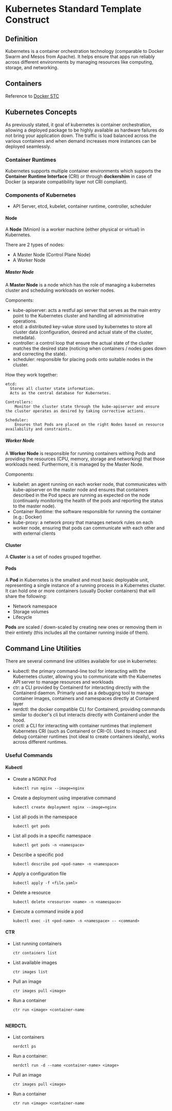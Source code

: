 # Kubernetes Standard Template Construct

## Definition

Kubernetes is a container orchestration technology (comparable to Docker Swarm and Mesos from Apache). It helps ensure that apps run reliably across different environments by managing resources like computing, storage, and networking.

## Containers

Reference to [Docker STC](../docker/docker.md)

## Kubernetes Concepts

As previously stated, it goal of kubernetes is container orchestration, allowing a deployed package to be highly available as hardware failures do not bring your application down.
The traffic is load balanced across the various containers and when demand increases more instances can be deployed seamlessly.

### Container Runtimes

Kubernetes supports multiple container environments which supports the **Container Runtime Interface** (CRI) or through **dockershim** in case of Docker (a separate compatibility layer not CRI compliant).

### Components of Kubernetes

- API Server, etcd, kubelet, container runtime, controller, scheduler

#### Node

A **Node** (Minion) is a worker machine (either physical or virtual) in Kubernetes.

There are 2 types of nodes:
- A Master Node (Control Plane Node)
- A Worker Node

##### Master Node

A **Master Node** is a node which has the role of managing a kubernetes cluster and scheduling workloads on worker nodes.

Components:
- kube-apiserver: acts a restful api server that serves as the main entry point to the Kubernetes cluster and handling all administrative operations.
- etcd: a distributed key-value store used by kubernetes to store all cluster data (configuration, desired and actual state of the cluster, metadata).
- controller: a control loop that ensure the actual state of the cluster matches the desired state (noticing when containers / nodes goes down and correcting the state).
- scheduler: responsible for placing pods onto suitable nodes in the cluster.

How they work together:
```text
etcd:
  Stores all cluster state information.
  Acts as the central database for Kubernetes.

Controllers:
    Monitor the cluster state through the kube-apiserver and ensure the cluster operates as desired by taking corrective actions.

Scheduler:
    Ensures that Pods are placed on the right Nodes based on resource availability and constraints.
```

##### Worker Node

A **Worker Node** is responsible for running containers withing Pods and providing the resources (CPU, memory, storage and networking) that those workloads need.
Furthermore, it is managed by the Master Node.

Components:
- kubelet: an agent running on each worker node, that communicates with kube-apiserver on the master node and ensures that containers described in the Pod specs are running as expected on the node (continuanly monitoring the health of the pods and reporting the status to the master node).
- Container Runtime: the software responsible for running the container (e.g.: Docker)
- kube-proxy: a network proxy that manages network rules on each worker node, ensuring that pods can communicate with each other and with external clients

#### Cluster

A **Cluster** is a set of nodes grouped together.

#### Pods

A **Pod** in Kubernetes is the smallest and most basic deployable unit, representing a single instance of a running process in a Kubernetes cluster.
It can hold one or more containers (usually Docker containers) that will share the following:
- Network namespace
- Storage volumes
- Lifecycle

**Pods** are scaled / down-scaled by creating new ones or removing them in their entirety (this includes all the container running inside of them).

## Command Line Utilities

There are several command line utilities available for use in kubernetes:
- kubectl: the primary command-line tool for interacting with the Kubernetes cluster, allowing you to communicate with the Kubernetes API server to manage resources and workloads
- ctr: a CLI provided by Containerd for interacting directly with the Containerd daemon. Primarly used as a debugging tool to manage container images, containers and namespaces directly at Containerd layer
- nerdctl: the docker compatible CLI for Containerd, providing commands similar to docker's cli but interacts directly with Containerd under the hood.
- crictl: a CLI for interacting with container runtimes that implement Kubernetes CRI (such as Containerd or CRI-O). Used to inspect and debug container runtimes (not ideal to create containers ideally), works across different runtimes.

### Useful Commands

#### Kubectl
- Create a NGINX Pod
    ```shell
    kubectl run nginx --image=nginx
    ```
- Create a deployment using imperative command
    ```shell
    kubectl create deployment nginx --image=nginx
    ```
- List all pods in the namespace
    ```shell
    kubectl get pods
    ```
- List all pods in a specific namespace
    ```shell
    kubectl get pods -n <namespace>
    ```
- Describe a specific pod
    ```shell
    kubectl describe pod <pod-name> -n <namespace>
    ```
- Apply a configuration file
    ```shell
    kubectl apply -f <file.yaml>
    ```
- Delete a resource
    ```shell
    kubectl delete <resource> <name> -n <namespace>
    ```
- Execute a command inside a pod
    ```shell
    kubectl exec -it <pod-name> -n <namespace> -- <command>
    ```
#### CTR
- List running containers
    ```shell
    ctr containers list
    ```
- List available images
    ```shell
    ctr images list
    ```
- Pull an image
    ```shell
    ctr images pull <image>
    ```
- Run a container
    ```shell
    ctr run <image> <container-name
    ```
    ```
#### NERDCTL
- List containers
    ```shell
    nerdctl ps
    ```
- Run a container:
    ```shell
    nerdctl run -d --name <container-name> <image>
    ```
- Pull an image
    ```shell
    ctr images pull <image>
    ```
- Run a container
    ```shell
    ctr run <image> <container-name
    ```